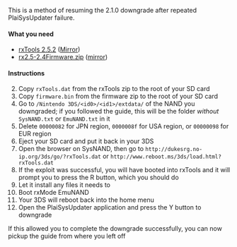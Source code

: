 This is a method of resuming the 2.1.0 downgrade after repeated PlaiSysUpdater failure.

#### What you need

* [rxTools 2.5.2](https://github.com/roxas75/rxTools/releases/download/2.5.2/release.rar) ([Mirror](http://rxtools.net/php/downloads.php?dl=rxTools%20v2.5.2))  
* [rx2.5-2.4Firmware.zip](https://mega.nz/#!MwciVCYS!lVIL5hyWV-Z1RVD-H1iGKPhH7fFaqM0Gc-rhE_KqLxs) ([mirror](https://drive.google.com/file/d/0BzPfvjeuhqoDclZ3bGowY25kN0E/view?usp=sharing))

#### Instructions

2. Copy `rxTools.dat` from the rxTools zip to the root of your SD card
3. Copy `firmware.bin` from the firmware zip to the root of your SD card
3. Go to `/Nintendo 3DS/<id0>/<id1>/extdata/` of the NAND you downgraded; if you followed the guide, this will be the <id0> folder *without* `SysNAND.txt` or `EmuNAND.txt` in it
4. Delete `00000082` for JPN region, `0000008f` for USA region, or `00000098` for EUR region
8. Eject your SD card and put it back in your 3DS
19. Open the browser on SysNAND, then go to `http://dukesrg.no-ip.org/3ds/go/?rxTools.dat` or `http://www.reboot.ms/3ds/load.html?rxTools.dat`
20. If the exploit was successful, you will have booted into rxTools and it will prompt you to press the R button, which you should do
21. Let it install any files it needs to
22. Boot rxMode EmuNAND
24. Your 3DS will reboot back into the home menu
28. Open the PlaiSysUpdater application and press the Y button to downgrade

If this allowed you to complete the downgrade successfully, you can now pickup the guide from where you left off